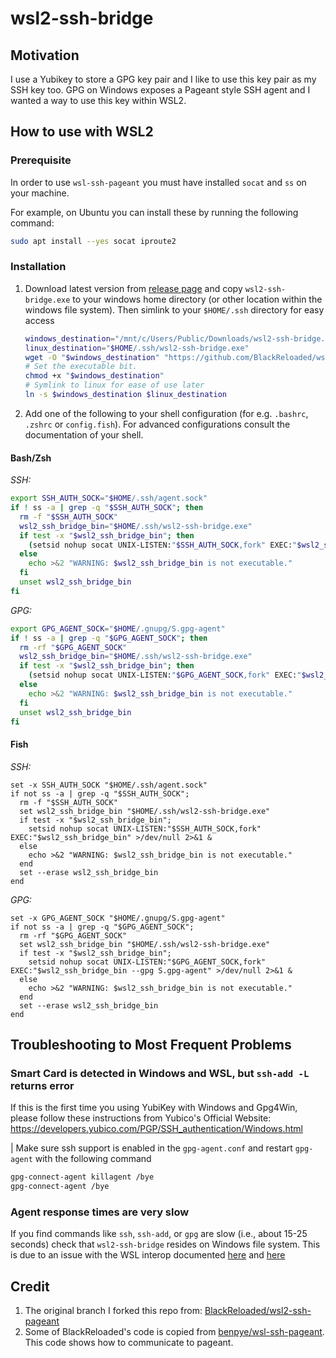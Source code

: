 # wsl2-ssh-bridge

## Motivation

I use a Yubikey to store a GPG key pair and I like to use this key pair as my
SSH key too. GPG on Windows exposes a Pageant style SSH agent and I wanted a way
to use this key within WSL2.

## How to use with WSL2

### Prerequisite

In order to use `wsl-ssh-pageant` you must have installed `socat` and `ss` on
your machine.

For example, on Ubuntu you can install these by running the following command:

```bash
sudo apt install --yes socat iproute2
```

### Installation

1. Download latest version from
[release page](https://github.com/BlackReloaded/wsl2-ssh-bridge/releases/latest)
and copy `wsl2-ssh-bridge.exe` to your windows home directory (or other location
within the windows file system). Then simlink to your `$HOME/.ssh` directory for
easy access

    ```bash
    windows_destination="/mnt/c/Users/Public/Downloads/wsl2-ssh-bridge.exe"
    linux_destination="$HOME/.ssh/wsl2-ssh-bridge.exe"
    wget -O "$windows_destination" "https://github.com/BlackReloaded/wsl2-ssh-bridge/releases/latest/download/wsl2-ssh-bridge.exe"
    # Set the executable bit.
    chmod +x "$windows_destination"
    # Symlink to linux for ease of use later
    ln -s $windows_destination $linux_destination
    ```

2. Add one of the following to your shell configuration (for e.g. `.bashrc`,
`.zshrc` or `config.fish`). For advanced configurations consult the
documentation of your shell.

#### Bash/Zsh

*SSH:*

```bash
export SSH_AUTH_SOCK="$HOME/.ssh/agent.sock"
if ! ss -a | grep -q "$SSH_AUTH_SOCK"; then
  rm -f "$SSH_AUTH_SOCK"
  wsl2_ssh_bridge_bin="$HOME/.ssh/wsl2-ssh-bridge.exe"
  if test -x "$wsl2_ssh_bridge_bin"; then
    (setsid nohup socat UNIX-LISTEN:"$SSH_AUTH_SOCK,fork" EXEC:"$wsl2_ssh_bridge_bin" >/dev/null 2>&1 &)
  else
    echo >&2 "WARNING: $wsl2_ssh_bridge_bin is not executable."
  fi
  unset wsl2_ssh_bridge_bin
fi
```

*GPG:*

```bash
export GPG_AGENT_SOCK="$HOME/.gnupg/S.gpg-agent"
if ! ss -a | grep -q "$GPG_AGENT_SOCK"; then
  rm -rf "$GPG_AGENT_SOCK"
  wsl2_ssh_bridge_bin="$HOME/.ssh/wsl2-ssh-bridge.exe"
  if test -x "$wsl2_ssh_bridge_bin"; then
    (setsid nohup socat UNIX-LISTEN:"$GPG_AGENT_SOCK,fork" EXEC:"$wsl2_ssh_bridge_bin --gpg S.gpg-agent" >/dev/null 2>&1 &)
  else
    echo >&2 "WARNING: $wsl2_ssh_bridge_bin is not executable."
  fi
  unset wsl2_ssh_bridge_bin
fi
```

#### Fish

*SSH:*

```fish
set -x SSH_AUTH_SOCK "$HOME/.ssh/agent.sock"
if not ss -a | grep -q "$SSH_AUTH_SOCK";
  rm -f "$SSH_AUTH_SOCK"
  set wsl2_ssh_bridge_bin "$HOME/.ssh/wsl2-ssh-bridge.exe"
  if test -x "$wsl2_ssh_bridge_bin";
    setsid nohup socat UNIX-LISTEN:"$SSH_AUTH_SOCK,fork" EXEC:"$wsl2_ssh_bridge_bin" >/dev/null 2>&1 &
  else
    echo >&2 "WARNING: $wsl2_ssh_bridge_bin is not executable."
  end
  set --erase wsl2_ssh_bridge_bin
end
```

*GPG:*

```fish
set -x GPG_AGENT_SOCK "$HOME/.gnupg/S.gpg-agent"
if not ss -a | grep -q "$GPG_AGENT_SOCK";
  rm -rf "$GPG_AGENT_SOCK"
  set wsl2_ssh_bridge_bin "$HOME/.ssh/wsl2-ssh-bridge.exe"
  if test -x "$wsl2_ssh_bridge_bin";
    setsid nohup socat UNIX-LISTEN:"$GPG_AGENT_SOCK,fork" EXEC:"$wsl2_ssh_bridge_bin --gpg S.gpg-agent" >/dev/null 2>&1 &
  else
    echo >&2 "WARNING: $wsl2_ssh_bridge_bin is not executable."
  end
  set --erase wsl2_ssh_bridge_bin
end
```

## Troubleshooting to Most Frequent Problems

### Smart Card is detected in Windows and WSL, but `ssh-add -L` returns error

If this is the first time you using YubiKey with Windows and Gpg4Win, please
follow these instructions from Yubico's Official Website:
<https://developers.yubico.com/PGP/SSH_authentication/Windows.html>

| Make sure ssh support is enabled in the `gpg-agent.conf` and restart
`gpg-agent` with the following command

```bash
gpg-connect-agent killagent /bye
gpg-connect-agent /bye
```

### Agent response times are very slow

If you find commands like `ssh`, `ssh-add`, or `gpg` are slow (i.e., about
15-25 seconds) check that `wsl2-ssh-bridge` resides on Windows file system.
This is due to an issue with the WSL interop documented
[here](https://github.com/BlackReloaded/wsl2-ssh-bridge/issues/24)
and [here](https://github.com/microsoft/WSL/issues/7591)

## Credit

1. The original branch I forked this repo from:
[BlackReloaded/wsl2-ssh-pageant](https://github.com/BlackReloaded/wsl2-ssh-pageant)
2. Some of BlackReloaded's code is copied from
[benpye/wsl-ssh-pageant](https://github.com/benpye/wsl-ssh-pageant).
This code shows how to communicate to pageant.
